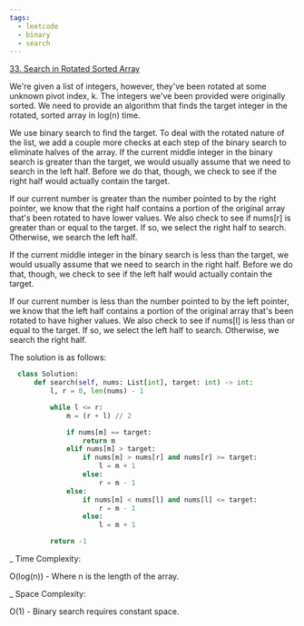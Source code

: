 ```yaml
---
tags:
  - leetcode
  - binary
  - search
---
```


<a href="https://leetcode.com/problems/search-in-rotated-sorted-array/">
33. Search in Rotated Sorted Array</a>

We're given a list of integers, however, they've been rotated at some unknown
pivot index, k. The integers we've been provided were originally sorted. We need
to provide an algorithm that finds the target integer in the rotated, sorted
array in log(n) time.

We use binary search to find the target. To deal with the rotated nature of the
list, we add a couple more checks at each step of the binary search to eliminate
halves of the array. If the current middle integer in the binary search is
greater than the target, we would usually assume that we need to search in the
left half. Before we do that, though, we check to see if the right half would
actually contain the target.

If our current number is greater than the number pointed to by the right
pointer, we know that the right half contains a portion of the original array
that's been rotated to have lower values. We also check to see if nums[r] is
greater than or equal to the target. If so, we select the right half to search.
Otherwise, we search the left half.

If the current middle integer in the binary search is less than the target, we
would usually assume that we need to search in the right half. Before we do
that, though, we check to see if the left half would actually contain the
target.

If our current number is less than the number pointed to by the left pointer, we
know that the left half contains a portion of the original array that's been
rotated to have higher values. We also check to see if nums[l] is less than or
equal to the target. If so, we select the left half to search. Otherwise, we
search the right half.

The solution is as follows:

```python
  class Solution:
      def search(self, nums: List[int], target: int) -> int:
          l, r = 0, len(nums) - 1

          while l <= r:
              m = (r + l) // 2

              if nums[m] == target:
                  return m
              elif nums[m] > target:
                  if nums[m] > nums[r] and nums[r] >= target:
                      l = m + 1
                  else:
                      r = m - 1
              else:
                  if nums[m] < nums[l] and nums[l] <= target:
                      r = m - 1
                  else:
                      l = m + 1

          return -1
```

\_ Time Complexity:

O(log(n)) - Where n is the length of the array.

\_ Space Complexity:

O(1) - Binary search requires constant space.
